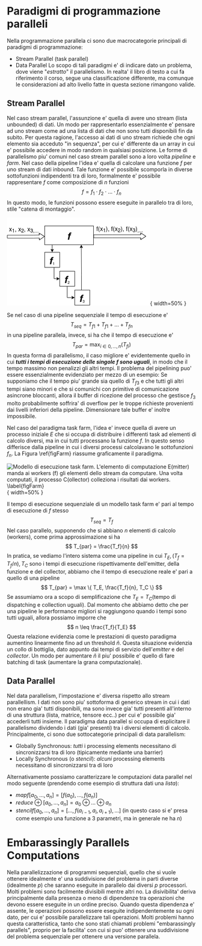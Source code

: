 # Paradigmi di programmazione paralleli
Nella programmazione parallela ci sono due macrocategorie principali di
paradigmi di programmazione:
  * Stream Parallel (task parallel)
  * Data Parallel
Lo scopo di tali paradigmi e' di indicare dato un problema, dove  viene
"*estratto*" il parallelismo.
In realta' il libro di testo a cui fa riferimento il corso, segue una
classificazione differente, ma comunque le considerazioni ad alto livello fatte
in questa sezione rimangono valide.

## Stream Parallel
Nel caso stream parallel, l'assunzione e' quella di avere uno stream (lista
unbounded) di dati. Un modo per rappresentarlo essenzialmente e' pensare ad uno
stream come ad una lista di dati che non sono tutti disponibili fin da subito.
Per questa ragione, l'accesso ai dati di uno stream richiede che ogni elemento
sia acceduto "in sequenza", per cui e' differente da un array in cui e'
possibile accedere in modo random in qualsiasi posizione.
Le forme di parallelismo piu' comuni nel caso stream parallel sono a loro volta
*pipeline* e *farm*.  Nel caso della pipeline l'idea e' quella di calcolare una
funzione $f$ per uno stream di dati inbound.  Tale funzione e' possibile
scomporla in diverse sottofunzioni indipendenti tra di loro, formalmente e'
possibile rappresentare $f$ come composizione di $n$ funzioni
$$
f = f_1 \cdot f_2 \cdot \dots \cdot f_n
$$
In questo modo, le funzioni possono essere eseguite in parallelo tra di loro,
stile "catena di montaggio".

![Modello di esecuzione a pipeline\label{figPipeline}](img/4.1_pipeline.png){
width=50% }

Se nel caso di una pipeline sequenziale il tempo di esecuzione e' 
$$
T_{seq} = T_{f1} + T_{f1} + \dots + T_{fn}
$$
in una pipeline parallela, invece, si ha che il tempo di esecuzione e'
$$
T_{par} = \max_{i \in 0, \dots, n}(T_{fi})
$$
In questa forma di parallelismo, il caso migliore e' evidentemente quello in cui
***tutti i tempi di esecuzione delle singole $f$ sono uguali***, in modo che il tempo
massimo non penalizzi gli altri tempi.
Il problema del pipelining puo' essere essenzialmente evidenziato per mezzo di
un esempio: Se supponiamo che il tempo piu' grande sia quello di $T_{f3}$ e che
tutti gli altri tempi siano minori e che si comunichi con primitive di
comunicazione asincrone bloccanti, allora il buffer di ricezione del processo
che gestisce $f_3$ molto probabilmente soffrira' di overflow per le troppe
richieste provenienti dai livelli inferiori della pipeline. Dimensionare tale
buffer e' inoltre impossibile.

Nel caso del paradigma task farm, l'idea e' invece quella di avere un processo
iniziale $E$ che si occupa di distribuire i differenti task ad elementi di calcolo
diversi, ma in cui tutti processano la funzione $f$. In questo senso differisce
dalla pipeline in cui i diversi processi calcolavano le sottofunzioni $f_n$.
La Figura \ref{figFarm} riassume graficamente il paradigma.

![Modello di esecuzione task farm. L'elemento di computazione E(mitter) manda ai
workers ($f$) gli elementi dello stream da computare. Una volta computati, il
processo C(ollector) colleziona i risultati dai workers.
\label{figFarm}](img/4.2_taskfarm.png){ width=50% }

Il tempo di esecuzione sequenziale di un modello task farm e' pari al tempo di
esecuzione di $f$ stesso
$$
T_{seq} = T_f
$$
Nel caso parallelo, supponendo che si abbiano $n$ elementi di calcolo (workers),
come prima approssimazione si ha
$$
T_{par} = \frac{T_f}{n}
$$
In pratica, se vediamo l'intero sistema come una pipeline in cui $T_E, (T_f =
T_f/n), T_C$ sono i tempi di esecuzione rispettivamente dell'emitter, della
funzione e del collector, abbiamo che il tempo di esecuzione reale e' pari a
quello di una pipeline
$$
T_{par} = \max \{ T_E, \frac{T_f}{n}, T_C \}
$$
Se assumiamo ora a scopo di semplificazione che $T_E = T_C$(tempo di dispatching
e collection uguali). Dal momento che abbiamo detto che per una pipeline le
performance migliori si raggiungono quando i tempi sono tutti uguali, allora
possiamo imporre che
$$
n \leq \frac{T_f}{T_E}
$$
Questa relazione evidenzia come le prestazioni di questo paradigma aumentino
linearmente fino ad un threshold $\tilde{n}$. Questa situazione evidenzia un
collo di bottiglia, dato appunto dai tempi di servizio dell'*emitter* e del
*collector*. Un modo per aumentare $\tilde{n}$ il piu' possibile e' quello di
fare batching di task (aumentare la grana computazionale).

## Data Parallel
Nel data parallelism, l'impostazione e' diversa rispetto allo stream
parallellism. I dati non sono piu' sottoforma di generico stream in cui i dati
non erano gia' tutti disponibili, ma sono invece gia' tutti presenti all'interno
di una struttura (lista, matrice, tensore ecc..) per cui e' possibile gia'
accederli tutti insieme.
Il paradigma data parallel si occupa di esplicitare il parallelismo dividendo i
dati (gia' presenti) tra i diversi elementi di calcolo.
Principalmente, ci sono due sottocategorie principali di data parallelism:
* Globally Synchronous: *tutti* i processing elements necessitano di
  sincronizzarsi tra di loro (tipicamente mediante una barrier)
* Locally Synchronous (o *stencil*): *alcuni* processing elements necessitano di
  sincronizzarsi tra di loro

Alternativamente possiamo caratterizzare le computazioni data parallel nel modo
seguente (prendendo come esempio di struttura dati una *lista*):
* $map f [a_0, \dots, a_n] = [f(a_0), \dots, f(a_n)]$ 
* $reduce \oplus [a_0, \dots, a_n] = a_0 \oplus \dots \oplus a_n$ 
* $stencil f [a_0, \dots, a_n] = [ \dots, f(a_{i-1}, a_i, a_{i+1}), \dots]$ (in
  questo caso si e' presa come esempio una funzione a $3$ parametri, ma in
  generale ne ha $n$)

# Embarassingly Parallels Computations
Nella parallelizzazione di programmi sequenziali, quello che si vuole ottenere
idealmente e' una suddivisione del problema in parti diverse (idealmente $p$)
che saranno eseguite in parallelo dai diversi $p$ processori. Molti problemi
sono facilmente divisibili mentre altri no. La disivibilita' deriva
principalmente dalla presenza o meno di dipendenze tra operazioni che devono
essere eseguite in un ordine preciso. Quando questa dipendenza e' assente, le
operazioni possono essere eseguite indipendentemente su ogni dato, per cui e'
possibile parallelizzare tali operazioni.  Molti problemi hanno questa
caratteristica, tanto che sono stati chiamati problemi "embarassingly
parallels", proprio per la facilita' con cui si puo' ottenere una suddivisione
del problema sequenziale per ottenere una versione parallela.
